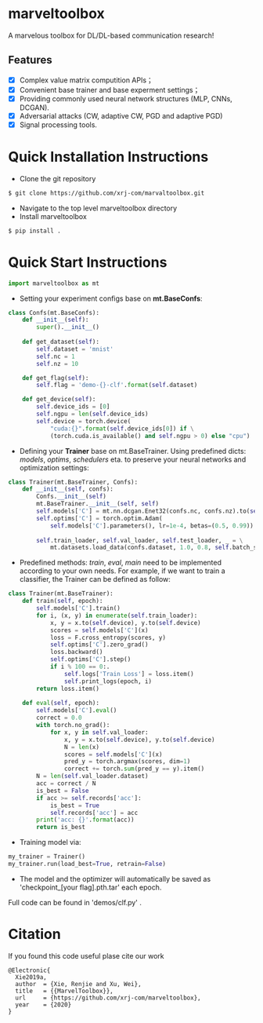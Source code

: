 # marveltoolbox

A marvelous toolbox for DL/DL-based communication research!

## Features

- [x] Complex value matrix computition APIs；
- [x] Convenient base trainer and base experment settings；
- [x] Providing commonly used neural network structures (MLP, CNNs, DCGAN).
- [x] Adversarial attacks (CW, adaptive CW, PGD and adaptive PGD)
- [x] Signal processing tools.

# Quick Installation Instructions

- Clone the git repository

```bash
$ git clone https://github.com/xrj-com/marvaltoolbox.git
```

- Navigate to the top level marveltoolbox directory
- Install marveltoolbox

```bash
$ pip install .
```

# Quick Start Instructions

```python
import marveltoolbox as mt
```

- Setting your experiment configs base on **mt.BaseConfs**:

```python
class Confs(mt.BaseConfs):
    def __init__(self):
        super().__init__()
    
    def get_dataset(self):
        self.dataset = 'mnist'
        self.nc = 1
        self.nz = 10

    def get_flag(self):
        self.flag = 'demo-{}-clf'.format(self.dataset)

    def get_device(self):
        self.device_ids = [0]
        self.ngpu = len(self.device_ids)
        self.device = torch.device(
            "cuda:{}".format(self.device_ids[0]) if \
            (torch.cuda.is_available() and self.ngpu > 0) else "cpu")
```

- Defining your **Trainer** base on mt.BaseTrainer. Using predefined dicts: *models*, *optims*, *schedulers* eta. to
  preserve your neural networks and optimization settings:

```python
class Trainer(mt.BaseTrainer, Confs):
    def __init__(self, confs):
        Confs.__init__(self)
        mt.BaseTrainer.__init__(self, self)
        self.models['C'] = mt.nn.dcgan.Enet32(confs.nc, confs.nz).to(self.device)
        self.optims['C'] = torch.optim.Adam(
            self.models['C'].parameters(), lr=1e-4, betas=(0.5, 0.99))
        
        self.train_loader, self.val_loader, self.test_loader, _ = \
            mt.datasets.load_data(confs.dataset, 1.0, 0.8, self.batch_size, 32, None, False)
```

- Predefined methods: *train*, *eval*, *main* need to be implemented according to your own needs. For example, if we
  want to train a classifier, the Trainer can be defined as follow:

```python
class Trainer(mt.BaseTrainer):
    def train(self, epoch):
        self.models['C'].train()
        for i, (x, y) in enumerate(self.train_loader):
            x, y = x.to(self.device), y.to(self.device)
            scores = self.models['C'](x)
            loss = F.cross_entropy(scores, y)
            self.optims['C'].zero_grad()
            loss.backward()
            self.optims['C'].step()
            if i % 100 == 0:.
                self.logs['Train Loss'] = loss.item()
                self.print_logs(epoch, i)
        return loss.item()
                
    def eval(self, epoch):
        self.models['C'].eval()
        correct = 0.0
        with torch.no_grad():
            for x, y in self.val_loader:
                x, y = x.to(self.device), y.to(self.device)
                N = len(x)
                scores = self.models['C'](x)
                pred_y = torch.argmax(scores, dim=1)
                correct += torch.sum(pred_y == y).item()
        N = len(self.val_loader.dataset)
        acc = correct / N
        is_best = False
        if acc >= self.records['acc']:
            is_best = True
            self.records['acc'] = acc
        print('acc: {}'.format(acc))
        return is_best
```

- Training model via:

```python
my_trainer = Trainer()
my_trainer.run(load_best=True, retrain=False)
```

- The model and the optimizer will automatically be saved as 'checkpoint_[your flag].pth.tar' each epoch.

Full code can be found in 'demos/clf.py' .



<!-- ### Training model

Ordinary training：
```bash
cd <yourpath>/marveltoolbox/demos
python clf.py
```


Distributed training via horovod(only for trainers based on mt.HvdTrainer):
```bash
cd <yourpath>/marveltoolbox/demos
horovodrun -np 4 python clf.py
```
Where '-np' is the number of process.  -->

# Citation

If you found this code useful plase cite our work

```
@Electronic{
  Xie2019a,
  author  = {Xie, Renjie and Xu, Wei},
  title   = {{MarvelToolbox}},
  url     = {https://github.com/xrj-com/marveltoolbox},
  year    = {2020}
}
```
